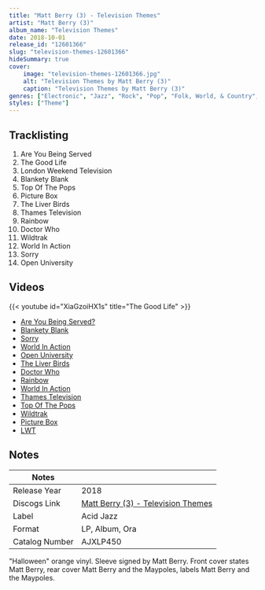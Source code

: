 ```yaml
---
title: "Matt Berry (3) - Television Themes"
artist: "Matt Berry (3)"
album_name: "Television Themes"
date: 2018-10-01
release_id: "12601366"
slug: "television-themes-12601366"
hideSummary: true
cover:
    image: "television-themes-12601366.jpg"
    alt: "Television Themes by Matt Berry (3)"
    caption: "Television Themes by Matt Berry (3)"
genres: ["Electronic", "Jazz", "Rock", "Pop", "Folk, World, & Country", "Stage & Screen"]
styles: ["Theme"]
---
```


## Tracklisting
1. Are You Being Served
2. The Good Life
3. London Weekend Television
4. Blankety Blank
5. Top Of The Pops
6. Picture Box
7. The Liver Birds
8. Thames Television
9. Rainbow
10. Doctor Who
11. Wildtrak
12. World In Action
13. Sorry
14. Open University

## Videos
{{< youtube id="XiaGzoiHX1s" title="The Good Life" >}}
- [Are You Being Served?](https://www.youtube.com/watch?v=pinYgTWT6Ik)
- [Blankety Blank](https://www.youtube.com/watch?v=W8R9s0OuQ_w)
- [Sorry](https://www.youtube.com/watch?v=hL_rsGOWFqg)
- [World In Action](https://www.youtube.com/watch?v=lE851dFthm8)
- [Open University](https://www.youtube.com/watch?v=yEiZY1XYuYo)
- [The Liver Birds](https://www.youtube.com/watch?v=oprq1yXttEg)
- [Doctor Who](https://www.youtube.com/watch?v=QjAm6HuGnmQ)
- [Rainbow](https://www.youtube.com/watch?v=ad4aCatN_xs)
- [World In Action](https://www.youtube.com/watch?v=fRtjVNVvqKM)
- [Thames Television](https://www.youtube.com/watch?v=wwSF3chj1Xg)
- [Top Of The Pops](https://www.youtube.com/watch?v=xG59HcHphi4)
- [Wildtrak](https://www.youtube.com/watch?v=DpmVDmDuK7g)
- [Picture Box](https://www.youtube.com/watch?v=kE0zAi8s2ck)
- [LWT](https://www.youtube.com/watch?v=1WwYWczgfmQ)


## Notes

| Notes          |             |
| ---------------| ----------- |
| Release Year   | 2018 |
| Discogs Link   | [Matt Berry (3) - Television Themes](https://www.discogs.com/release/12601366-Matt-Berry-Television-Themes) |
| Label          | Acid Jazz |
| Format         | LP, Album, Ora |
| Catalog Number | AJXLP450 |

"Halloween" orange vinyl.  Sleeve signed by Matt Berry.  Front cover states Matt Berry, rear cover Matt Berry and the Maypoles, labels Matt Berry and the Maypoles.

